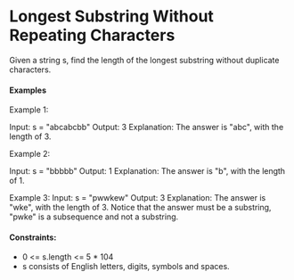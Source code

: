 # Longest Substring Without Repeating Characters

Given a string s, find the length of the longest substring without duplicate characters.

####
#### Examples

Example 1:

Input: s = "abcabcbb"
Output: 3
Explanation: The answer is "abc", with the length of 3.



Example 2:

Input: s = "bbbbb"
Output: 1
Explanation: The answer is "b", with the length of 1.



Example 3:
Input: s = "pwwkew"
Output: 3
Explanation: The answer is "wke", with the length of 3.
Notice that the answer must be a substring, "pwke" is a subsequence and not a substring.
 

####
#### Constraints:

- 0 <= s.length <= 5 * 104
- s consists of English letters, digits, symbols and spaces.
 
